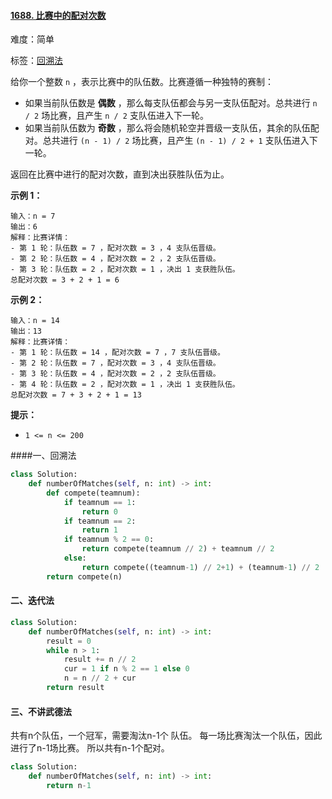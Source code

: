 #### [1688. 比赛中的配对次数](https://leetcode-cn.com/problems/count-of-matches-in-tournament/)

难度：简单

标签：[回溯法](../原理/回溯法.md)

给你一个整数 `n` ，表示比赛中的队伍数。比赛遵循一种独特的赛制：

- 如果当前队伍数是 **偶数** ，那么每支队伍都会与另一支队伍配对。总共进行 `n / 2` 场比赛，且产生 `n / 2` 支队伍进入下一轮。
- 如果当前队伍数为 **奇数** ，那么将会随机轮空并晋级一支队伍，其余的队伍配对。总共进行 `(n - 1) / 2` 场比赛，且产生 `(n - 1) / 2 + 1` 支队伍进入下一轮。

返回在比赛中进行的配对次数，直到决出获胜队伍为止。



**示例 1：**

```
输入：n = 7
输出：6
解释：比赛详情：
- 第 1 轮：队伍数 = 7 ，配对次数 = 3 ，4 支队伍晋级。
- 第 2 轮：队伍数 = 4 ，配对次数 = 2 ，2 支队伍晋级。
- 第 3 轮：队伍数 = 2 ，配对次数 = 1 ，决出 1 支获胜队伍。
总配对次数 = 3 + 2 + 1 = 6
```

**示例 2：**

```
输入：n = 14
输出：13
解释：比赛详情：
- 第 1 轮：队伍数 = 14 ，配对次数 = 7 ，7 支队伍晋级。
- 第 2 轮：队伍数 = 7 ，配对次数 = 3 ，4 支队伍晋级。 
- 第 3 轮：队伍数 = 4 ，配对次数 = 2 ，2 支队伍晋级。
- 第 4 轮：队伍数 = 2 ，配对次数 = 1 ，决出 1 支获胜队伍。
总配对次数 = 7 + 3 + 2 + 1 = 13
```

 **提示：**

- `1 <= n <= 200`



####一、回溯法

```python
class Solution:
    def numberOfMatches(self, n: int) -> int:
        def compete(teamnum):
            if teamnum == 1:
                return 0
            if teamnum == 2:
                return 1
            if teamnum % 2 == 0:
                return compete(teamnum // 2) + teamnum // 2
            else:
                return compete((teamnum-1) // 2+1) + (teamnum-1) // 2
        return compete(n)
```

#### 二、迭代法

```python
class Solution:
    def numberOfMatches(self, n: int) -> int:
        result = 0
        while n > 1:
            result += n // 2
            cur = 1 if n % 2 == 1 else 0
            n = n // 2 + cur
        return result
```

#### 三、不讲武德法

共有n个队伍，一个冠军，需要淘汰n-1个 队伍。
每一场比赛淘汰一个队伍，因此进行了n-1场比赛。
所以共有n-1个配对。

```python
class Solution:
    def numberOfMatches(self, n: int) -> int:
        return n-1
```

